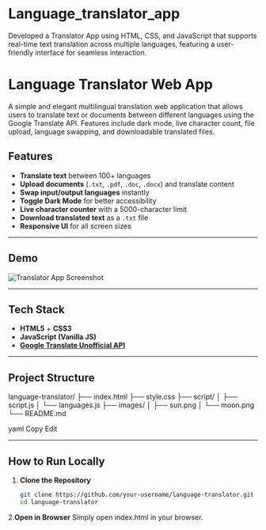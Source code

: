 # Language_translator_app
Developed a Translator App using HTML, CSS, and JavaScript that supports real-time text translation across multiple languages,  featuring a user-friendly interface for seamless interaction.


# Language Translator Web App

A simple and elegant multilingual translation web application that allows users to translate text or documents between different languages using the Google Translate API. Features include dark mode, live character count, file upload, language swapping, and downloadable translated files.

## Features

-  **Translate text** between 100+ languages
-  **Upload documents** (`.txt`, `.pdf`, `.doc`, `.docx`) and translate content
-  **Swap input/output languages** instantly
-  **Toggle Dark Mode** for better accessibility
-  **Live character counter** with a 5000-character limit
-  **Download translated text** as a `.txt` file
-  **Responsive UI** for all screen sizes

---

##  Demo

![Translator App Screenshot](https://your-screenshot-link.com) <!-- Optional: Replace or remove -->

---

##  Tech Stack

- **HTML5** + **CSS3**
- **JavaScript (Vanilla JS)**
- [**Google Translate Unofficial API**](https://translate.googleapis.com)

---

##  Project Structure

 language-translator/
├── index.html
├── style.css
├── script/
│ ├── script.js
│ └── languages.js
├── images/
│ ├── sun.png
│ └── moon.png
└── README.md

yaml
Copy
Edit

---

##  How to Run Locally

1. **Clone the Repository**
   ```bash
   git clone https://github.com/your-username/language-translator.git
   cd language-translator

2.**Open in Browser**
  Simply open index.html in your browser.

